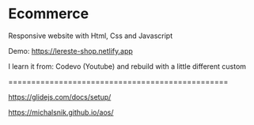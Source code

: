 # Ecommerce

Responsive website with Html, Css and Javascript

Demo: https://lereste-shop.netlify.app

I learn it from: Codevo (Youtube) and rebuild with a little different custom

================================================

https://glidejs.com/docs/setup/

https://michalsnik.github.io/aos/
